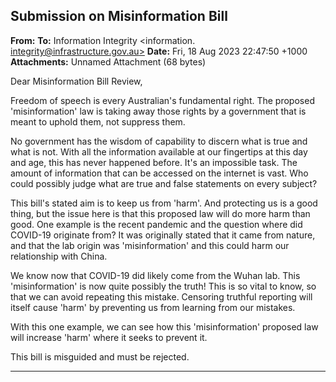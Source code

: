 ## Submission on Misinformation Bill

**From:**
**To:** Information Integrity <information. [integrity@infrastructure.gov.au>](mailto:information._integrity@infrastructure.gov.au)
**Date:** Fri, 18 Aug 2023 22:47:50 +1000
**Attachments:** Unnamed Attachment (68 bytes)

Dear Misinformation Bill Review,

Freedom of speech is every Australian's fundamental right. The proposed 'misinformation' law is taking away those
rights by a government that is meant to uphold them, not suppress them.

No government has the wisdom of capability to discern what is true and what is not. With all the information available
at our fingertips at this day and age, this has never happened before. It's an impossible task. The amount of
information that can be accessed on the internet is vast. Who could possibly judge what are true and false statements
on every subject?

This bill's stated aim is to keep us from 'harm'. And protecting us is a good thing, but the issue here is that this
proposed law will do more harm than good. One example is the recent pandemic and the question where did
COVID-19 originate from? It was originally stated that it came from nature, and that the lab origin was 'misinformation'
and this could harm our relationship with China.

We know now that COVID-19 did likely come from the Wuhan lab. This 'misinformation' is now quite possibly the truth!
This is so vital to know, so that we can avoid repeating this mistake. Censoring truthful reporting will itself cause
'harm' by preventing us from learning from our mistakes.

With this one example, we can see how this 'misinformation' proposed law will increase 'harm' where it seeks to
prevent it.

This bill is misguided and must be rejected.


-----

